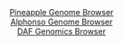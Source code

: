 <div id="Pineapple_Genome_Browser" align="center">
  <a href="https://igv.org/app/?sessionURL=blob:zZJba9swGIb_i6BlA8fH.AhlpG2SZlk61uawthSj2LIjKkuqJDuOQ_771LKxmxWai42BLqQPHd7v0bMHDRISMwoS4JqObzoOMIDcsO0trDhB17BCEiQFJBIZQKACCUQzBJI9KKBUcHHzRZ_cKMVlYllY8V4FaclM6Zmwgh2jcCvNjFXWBSMErpmAiglpnQvYMAuXTW.L1pBzU7_tmb6VQwUtSPiGUcksjmiZbvV96a9SWiLKKpRWNVH4NUCq8.iMuVnAT4PV7SDLkJRTtJvkZ4PpZLD0hov7cXBxv_h6tVoEq9NbXFKoaoHO6vEza.WJO8LdaBRdtyMReKoab.bokpcn3uXpsOVYIHnmhE7k.X4QRhoNpjlq_6eu9cBHdj6OUCemdzE5cc.Lp5nrt94d_zx3c8Tl8I3ODwYgLKu1CyDbiDBxbMOzA8N3g97L1IkM2441H8EwSB4eDaAEzJ709oc9UDuujQESPdev8hiAiRwJkPRi2w6dOHb9fti349g5GHtQC_L34I4WN3FouwPXDdICE6V1zlNJuTQhpWaTFWbZHUmz4zMmx0OyXE3ZThNd9uXNxJnvllqtq_zbmybp518_UTf7nlT_xL33BDHV.ljh2u33WXjeduVuWF3PKw3JjkZkeRmp_H7wR0AvKh0Hp2Cigkrv1xW9_OlcAwWGVOlCgyVeY4LVbqU5si1IHNfT6oKMEaZdBKJcf7AN23B8..NvRb3D4.EH">Pineapple Genome Browser</a>
</div>
<div id="Alphonso_Genome_Browser" align="center">
  <a href="https://igv.org/app/?sessionURL=blob:zZJba9swGIb_i6BlA8fH2o4NZTinpm1YQ9LUpKUY2ZYdNbLkSErcJOS_Twkbu.mgudgY6EL60OH9Hj17sEFcYEZBCGzdcnXLAhoQC9ZMYVUT9B1WSICwgEQgDXBUII5ohkC4BwUUEs4mI3VyIWUtQsPAsm5VkJZMF44OK7hjFDZCz1hldBkhMGUcSsaF0eFwwwxcbloNSmFd6.ptR3eNHEpoQFIvGBXMqBEtk0bdl_wqJSWirEJJtSYSnwIkKo_KmOsF_BbF0yjLkBD3aHubX0f3t9GT058933jd59nDMJ558eUUlxTKNUfXQa9AuRmQXXxz1_ec.fitmQ_bw84N6l84vcv.e405EteWb7Ud1_X8IxhMc_T.P_WsBj6z79GF3XlDvSZv56PusBhNs2i4uhO.vI37yz90ftAAYdlamQCyBfdDy9Qc09Nc22sdp1ZbM81A8eEMg_DlVQOSw2yptr_sgdzWyhcg0Gp9UkcDjOeIg7AVmKZvBYHtXvlXZhBYB20P1pz8PbiD2STwTTuybS8pMJFK5jwRtBY6pFTfZIVe7s6kuX2Qg3bPbt7H867_2KknY4U34m_rxbIQH9K0FQH1.OkLVaufyfRPzPtMEF2m5.pG8lW2qlLv4bFWZNpPzmA5QFYKuzgefazbEdB5cArGKyjVflVRy5_GbSDHkEpV2GCBU0yw3MaKI2tAaNmOEhdkjDBlIuBl.sXUTM1yza._BXUOr4cf">Alphonso Genome Browser</a>
</div>


<div id="DAF_Genomics_Browser" align="center">
  <a href="https://igv.org/app/?sessionURL=blob:tZFra9swFIb_iyD95Kt8iw1hpG3ShY5sNHhpU0o4leXYTJY8SW4ah_z3aV7HYBfGoANJSJzL..o8R_REpaoFRxnCjh85vo8spCqxX0HTMrqEhiqUlcAUtZCkJZWUE4qyIypBachv3pnKSutWZa5bQGnvKBdNTZSjAgdaW4lOV9Sk2tiBBnrBYa8cIhqTrMEF1laCK.ECIVQp23NbynfbPZjje2w7tKTbpmO6HlS3xoQxVjglGLc1L.jzX4z8B2Wz6jfT9Wo61F_Tw6KYTK8X04_BLN9cxReb_P3bdR6vz1b1joPuJJ0U7eK2I3cVKdvxJSO8D4sPT4fbKGbeKLg8mz23taRq4if.OIiiKIzQyUJMkM4gQKSSfuaHVoLHFg5D..UaRLGZgRQ1yu4fLKQlkE8m_f6I9KE1oJCin7uBmYWELKhEmZ16XuKnKY7CJPTS1D9ZR9RJ9sok5_lNmnh4inHsPEJj9MuaDeMzQr8GXwvjT53N_ldMd7tifL5hIzwPl_teeRdXy9UIn_fzPg8fF7PfovoK4Y9fK4VsQJvQt.cLGGBGsaFc_yATnB5OXwA-">DAF Genomics Browser</a>
</div>
